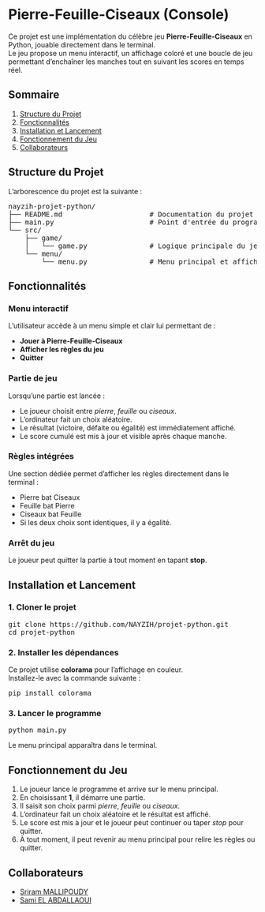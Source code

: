 # Pierre-Feuille-Ciseaux (Console)

Ce projet est une implémentation du célèbre jeu **Pierre-Feuille-Ciseaux** en Python, jouable directement dans le terminal.  
Le jeu propose un menu interactif, un affichage coloré et une boucle de jeu permettant d’enchaîner les manches tout en suivant les scores en temps réel.

## Sommaire

1. [Structure du Projet](#structure-du-projet)
2. [Fonctionnalités](#fonctionnalités)
3. [Installation et Lancement](#installation-et-lancement)
4. [Fonctionnement du Jeu](#fonctionnement-du-jeu)
5. [Collaborateurs](#collaborateurs)

## Structure du Projet

L’arborescence du projet est la suivante :

<pre>
nayzih-projet-python/
├── README.md                     # Documentation du projet
├── main.py                       # Point d'entrée du programme
└── src/
    ├── game/
    │   └── game.py               # Logique principale du jeu (Pierre-Feuille-Ciseaux)
    └── menu/
        └── menu.py               # Menu principal et affichage des règles
</pre>

## Fonctionnalités

### Menu interactif
L’utilisateur accède à un menu simple et clair lui permettant de :
- **Jouer à Pierre-Feuille-Ciseaux**
- **Afficher les règles du jeu**
- **Quitter**

### Partie de jeu
Lorsqu’une partie est lancée :
- Le joueur choisit entre *pierre*, *feuille* ou *ciseaux*.
- L’ordinateur fait un choix aléatoire.
- Le résultat (victoire, défaite ou égalité) est immédiatement affiché.
- Le score cumulé est mis à jour et visible après chaque manche.

### Règles intégrées
Une section dédiée permet d’afficher les règles directement dans le terminal :
- Pierre bat Ciseaux  
- Feuille bat Pierre  
- Ciseaux bat Feuille  
- Si les deux choix sont identiques, il y a égalité.

### Arrêt du jeu
Le joueur peut quitter la partie à tout moment en tapant **stop**.

## Installation et Lancement

### 1. Cloner le projet
<pre>
git clone https://github.com/NAYZIH/projet-python.git
cd projet-python
</pre>

### 2. Installer les dépendances
Ce projet utilise **colorama** pour l’affichage en couleur.  
Installez-le avec la commande suivante :
<pre>
pip install colorama
</pre>

### 3. Lancer le programme
<pre>
python main.py
</pre>

Le menu principal apparaîtra dans le terminal.

## Fonctionnement du Jeu

1. Le joueur lance le programme et arrive sur le menu principal.  
2. En choisissant **1**, il démarre une partie.  
3. Il saisit son choix parmi *pierre*, *feuille* ou *ciseaux*.  
4. L’ordinateur fait un choix aléatoire et le résultat est affiché.  
5. Le score est mis à jour et le joueur peut continuer ou taper *stop* pour quitter.  
6. À tout moment, il peut revenir au menu principal pour relire les règles ou quitter.

## Collaborateurs

- [Sriram MALLIPOUDY](https://github.com/NAYZIH)
- [Sami EL ABDALLAOUI](https://github.com/samsko775)
